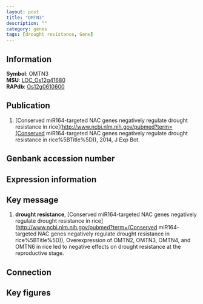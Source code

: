 ```yaml
---
layout: post
title: "OMTN3"
description: ""
category: genes
tags: [drought resistance, Gene]
---
```


## Information
__Symbol__: OMTN3  
__MSU__: [LOC_Os12g41680](http://rice.plantbiology.msu.edu/cgi-bin/ORF_infopage.cgi?orf=LOC_Os12g41680)  
__RAPdb__: [Os12g0610600](http://rapdb.dna.affrc.go.jp/viewer/gbrowse_details/irgsp1?name=Os12g0610600)  

## Publication
1. [Conserved miR164-targeted NAC genes negatively regulate drought resistance in rice](http://www.ncbi.nlm.nih.gov/pubmed?term=(Conserved miR164-targeted NAC genes negatively regulate drought resistance in rice%5BTitle%5D)), 2014, J Exp Bot.

## Genbank accession number

## Expression information

## Key message
1. __drought resistance__, [Conserved miR164-targeted NAC genes negatively regulate drought resistance in rice](http://www.ncbi.nlm.nih.gov/pubmed?term=(Conserved miR164-targeted NAC genes negatively regulate drought resistance in rice%5BTitle%5D)), Overexpression of OMTN2, OMTN3, OMTN4, and OMTN6 in rice led to negative effects on drought resistance at the reproductive stage.

## Connection

## Key figures


